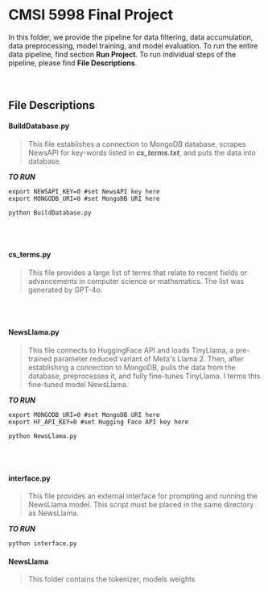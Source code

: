 # CMSI 5998 Final Project

In this folder, we provide the pipeline for data filtering, data accumulation, data preprocessing, model training, and model evaluation. To run the entire data pipeline, find section **Run Project**. To run individual steps of the pipeline, please find **File Descriptions**.
\
&nbsp;
\
&nbsp;

## File Descriptions  

#### BuildDatabase.py

> This file establishes a connection to MongoDB database, scrapes NewsAPI for key-words listed in ***cs_terms.txt***, and puts the data into database.

***TO RUN***
```
export NEWSAPI_KEY=0 #set NewsAPI key here
export MONGODB_URI=0 #set MongoDB URI here

python BuildDatabase.py
```

\
&nbsp;


#### cs_terms.py

> This file provides a large list of terms that relate to recent fields or advancements in computer science or mathematics. The list was generated by GPT-4o.

\
&nbsp;



#### NewsLlama.py

> This file connects to HuggingFace API and loads TinyLlama, a pre-trained parameter reduced variant of Meta's Llama 2. Then, after establishing a connection to MongoDB, pulls the data from the database, preprocesses it, and fully fine-tunes TinyLlama. I terms this fine-tuned model NewsLlama.

***TO RUN***
```
export MONGODB_URI=0 #set MongoDB URI here
export HF_API_KEY=0 #set Hugging Face API key here

python NewsLlama.py
```

\
&nbsp;

#### interface.py

> This file provides an external interface for prompting and running the NewsLlama model. This script must be placed in the same directory as NewsLlama.  
 
***TO RUN***  
```
python interface.py  
```

#### NewsLlama

> This folder contains the tokenizer, models weights



